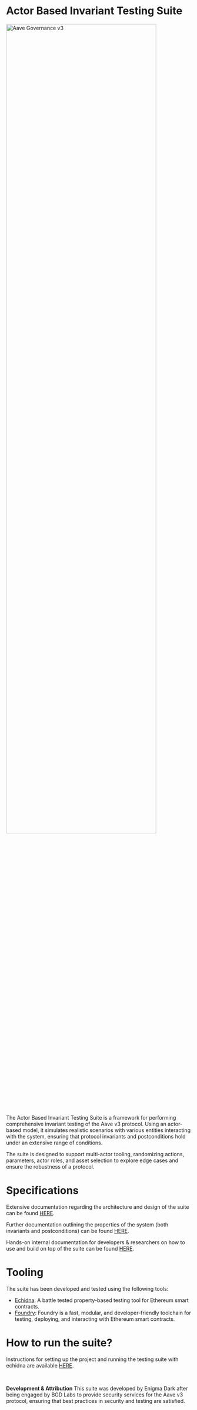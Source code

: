 # Actor Based Invariant Testing Suite

<img src="./docs/aave-invariant-suite-overview.png" alt="Aave Governance v3" width="90%" height="75%">

<br/>

<br/>

The Actor Based Invariant Testing Suite is a framework for performing comprehensive invariant testing of the Aave v3 protocol. Using an actor-based model, it simulates realistic scenarios with various entities interacting with the system, ensuring that protocol invariants and postconditions hold under an extensive range of conditions.

The suite is designed to support multi-actor tooling, randomizing actions, parameters, actor roles, and asset selection to explore edge cases and ensure the robustness of a protocol.

# Specifications

Extensive documentation regarding the architecture and design of the suite can be found [HERE](./docs/overview.md).

Further documentation outlining the properties of the system (both invariants and postconditions) can be found [HERE](./specs/).

Hands-on internal documentation for developers & researchers on how to use and build on top of the suite can be found [HERE](./docs/internal-docs.md).

# Tooling

The suite has been developed and tested using the following tools:

- [Echidna](https://github.com/crytic/echidna): A battle tested property-based testing tool for Ethereum smart contracts.
- [Foundry](https://book.getfoundry.sh/forge/): Foundry is a fast, modular, and developer-friendly toolchain for testing, deploying, and interacting with Ethereum smart contracts.

# How to run the suite?

Instructions for setting up the project and running the testing suite with echidna are available [HERE](./docs/overview.md#running-the-suite).

<br/>

**Development & Attribution**
This suite was developed by Enigma Dark after being engaged by BGD Labs to provide security services for the Aave v3 protocol, ensuring that best practices in security and testing are satisfied.
